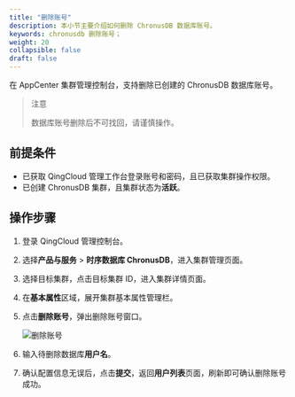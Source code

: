 ```yaml
---
title: "删除账号"
description: 本小节主要介绍如何删除 ChronusDB 数据库账号。 
keywords: chronusdb 删除账号；
weight: 20
collapsible: false
draft: false
---
```




在 AppCenter 集群管理控制台，支持删除已创建的 ChronusDB 数据库账号。

> 注意
> 
> 数据库账号删除后不可找回，请谨慎操作。

## 前提条件

- 已获取 QingCloud 管理工作台登录账号和密码，且已获取集群操作权限。
- 已创建 ChronusDB 集群，且集群状态为**活跃**。

## 操作步骤

1. 登录 QingCloud 管理控制台。
2. 选择**产品与服务** > **时序数据库 ChronusDB**，进入集群管理页面。
3. 选择目标集群，点击目标集群 ID，进入集群详情页面。
4. 在**基本属性**区域，展开集群基本属性管理栏。
5. 点击**删除账号**，弹出删除账号窗口。
   
   ![删除账号](../../../_images/del_user.png)

6. 输入待删除数据库**用户名**。
7. 确认配置信息无误后，点击**提交**，返回**用户列表**页面，刷新即可确认删除账号成功。
